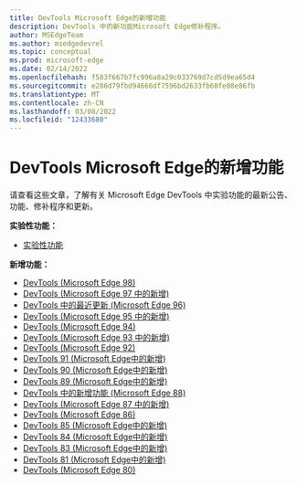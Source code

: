 ```yaml
---
title: DevTools Microsoft Edge的新增功能
description: DevTools 中的新功能Microsoft Edge修补程序。
author: MSEdgeTeam
ms.author: msedgedevrel
ms.topic: conceptual
ms.prod: microsoft-edge
ms.date: 02/14/2022
ms.openlocfilehash: f583f667b7fc996a8a29c033769d7cd5d9ea65d4
ms.sourcegitcommit: e286d79fbd94666df7596bd2633fb60fe08e86fb
ms.translationtype: MT
ms.contentlocale: zh-CN
ms.lasthandoff: 03/08/2022
ms.locfileid: "12433680"
---
```

# <a name="whats-new-in-microsoft-edge-devtools"></a>DevTools Microsoft Edge的新增功能

请查看这些文章，了解有关 Microsoft Edge DevTools 中实验功能的最新公告、功能、修补程序和更新。

**实验性功能：**
* [实验性功能](../experimental-features/index.md)

**新增功能：**
* [DevTools (Microsoft Edge 98) ](2022/02/devtools.md)
* [DevTools (Microsoft Edge 97 中的新增) ](2022/01/devtools.md)
* [DevTools 中的最近更新 (Microsoft Edge 96)](2021/11/devtools.md)
* [DevTools (Microsoft Edge 95 中的新增) ](2021/10/devtools.md)
* [DevTools (Microsoft Edge 94) ](2021/09/devtools.md)
* [DevTools (Microsoft Edge 93 中的新增) ](2021/07/devtools.md)
* [DevTools (Microsoft Edge 92) ](2021/05/devtools.md)
* [DevTools 91 (Microsoft Edge中的新增) ](2021/04/devtools.md)
* [DevTools 90 (Microsoft Edge中的新增) ](2021/02/devtools.md)
* [DevTools 89 (Microsoft Edge中的新增) ](2021/01/devtools.md)
* [DevTools 中的新增功能 (Microsoft Edge 88)](2020/11/devtools.md)
* [DevTools (Microsoft Edge 87 中的新增) ](2020/10/devtools.md)
* [DevTools (Microsoft Edge 86) ](2020/08/devtools.md)
* [DevTools 85 (Microsoft Edge中的新增) ](2020/06/devtools.md)
* [DevTools 84 (Microsoft Edge中的新增) ](2020/05/devtools.md)
* [DevTools 83 (Microsoft Edge中的新增) ](2020/03/devtools.md)
* [DevTools 81 (Microsoft Edge中的新增) ](2020/01/devtools.md)
* [DevTools (Microsoft Edge 80) ](2019/12/devtools.md)
